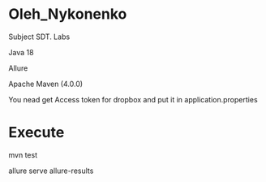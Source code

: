 # Oleh_Nykonenko
Subject SDT. Labs 

Java 18

Allure 

Apache Maven (4.0.0) 

You nead get Access token for dropbox and put it in application.properties

# Execute 

mvn test

allure serve allure-results
